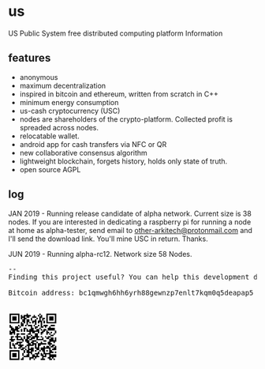# us
US Public System
free distributed computing platform
Information

## features
  * anonymous
  * maximum decentralization
  * inspired in bitcoin and ethereum, written from scratch in C++
  * minimum energy consumption
  * us-cash cryptocurrency (USC)
  * nodes are shareholders of the crypto-platform. Collected profit is spreaded across nodes.
  * relocatable wallet.  
  * android app for cash transfers via NFC or QR
  * new collaborative consensus algorithm
  * lightweight blockchain, forgets history, holds only state of truth.
  * open source AGPL
  
## log
JAN 2019 - Running release candidate of alpha network. Current size is 38 nodes.
           If you are interested in dedicating a raspberry pi for running a node at home as alpha-tester, send email to other-arkitech@protonmail.com and I'll send the download link. You'll mine USC in return. Thanks.


JUN 2019 - Running alpha-rc12. Network size 58 Nodes. 
           



<pre>
--
Finding this project useful? You can help this development donating BTC.

Bitcoin address: bc1qmwgh6hh6yrh88gewnzp7enlt7kqm0q5deapap5
<br/>
<img src="bc1qmwgh6hh6yrh88gewnzp7enlt7kqm0q5deapap5.png" alt="bc1qmwgh6hh6yrh88gewnzp7enlt7kqm0q5deapap5" width="100">
</pre>
 
